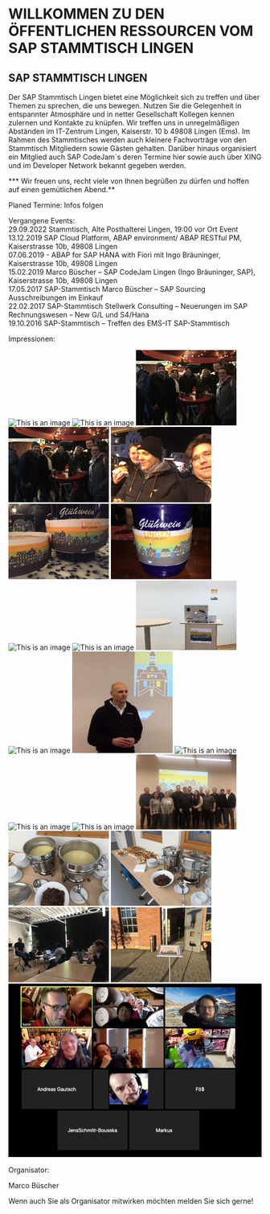 # WILLKOMMEN ZU DEN ÖFFENTLICHEN RESSOURCEN VOM SAP STAMMTISCH LINGEN

## SAP STAMMTISCH LINGEN
Der SAP Stammtisch Lingen bietet eine Möglichkeit sich zu treffen und über Themen zu sprechen, die uns bewegen. Nutzen Sie die Gelegenheit in entspannter Atmosphäre und in netter Gesellschaft Kollegen kennen zulernen und Kontakte zu knüpfen. Wir treffen uns in unregelmäßigen Abständen im IT-Zentrum Lingen, Kaiserstr. 10 b 49808 Lingen (Ems). Im Rahmen des Stammtisches werden auch kleinere Fachvorträge von den Stammtisch Mitgliedern sowie Gästen gehalten. Darüber hinaus organisiert ein Mitglied auch SAP CodeJam´s deren Termine hier sowie auch über XING und im Developer Network bekannt gegeben werden.

*** Wir freuen uns, recht viele von Ihnen begrüßen zu dürfen und hoffen auf einen gemütlichen Abend.**

Planed
Termine: Infos folgen

Vergangene Events:<br>
29.09.2022 Stammtisch, Alte Posthalterei Lingen, 19:00 vor Ort Event    
13.12.2019 SAP Cloud Platform, ABAP environment/ ABAP RESTful PM, Kaiserstrasse 10b, 49808 Lingen<br>
07.06.2019 - ABAP for SAP HANA with Fiori mit Ingo Bräuninger, Kaiserstrasse 10b, 49808 Lingen<br>
15.02.2019  Marco Büscher – SAP CodeJam Lingen (Ingo Bräuninger, SAP), Kaiserstrasse 10b, 49808 Lingen<br>
17.05.2017 SAP-Stammtisch Marco Büscher – SAP Sourcing Ausschreibungen im Einkauf<br>
22.02.2017 SAP-Stammtisch Stellwerk Consulting – Neuerungen im SAP Rechnungswesen – New G/L und S4/Hana<br>
19.10.2016 SAP-Stammtisch – Treffen des EMS-IT SAP-Stammtisch<br>

 Impressionen:

![This is an image](https://github.com/SAPStammtisch/Lingen/blob/gh-pages/res/Bild21.png)
![This is an image](https://github.com/SAPStammtisch/Lingen/blob/gh-pages/res/Bild20.png)
![This is an image](https://github.com/SAPStammtisch/Lingen/blob/gh-pages/res/Bild19.png)
![This is an image](https://github.com/SAPStammtisch/Lingen/blob/gh-pages/res/Bild18.png)
![This is an image](https://github.com/SAPStammtisch/Lingen/blob/gh-pages/res/Bild17.png)
![This is an image](https://github.com/SAPStammtisch/Lingen/blob/gh-pages/res/Bild16.png)
![This is an image](https://github.com/SAPStammtisch/Lingen/blob/gh-pages/res/Bild15.png)
![This is an image](https://github.com/SAPStammtisch/Lingen/blob/gh-pages/res/Bild14.png)
![This is an image](https://github.com/SAPStammtisch/Lingen/blob/gh-pages/res/Bild13.png)
![This is an image](https://github.com/SAPStammtisch/Lingen/blob/gh-pages/res/Bild12.png)
![This is an image](https://github.com/SAPStammtisch/Lingen/blob/gh-pages/res/Bild11.png)
![This is an image](https://github.com/SAPStammtisch/Lingen/blob/gh-pages/res/Bild10.png)
![This is an image](https://github.com/SAPStammtisch/Lingen/blob/gh-pages/res/Bild9.png)
![This is an image](https://github.com/SAPStammtisch/Lingen/blob/gh-pages/res/Bild8.png)
![This is an image](https://github.com/SAPStammtisch/Lingen/blob/gh-pages/res/Bild7.png)
![This is an image](https://github.com/SAPStammtisch/Lingen/blob/gh-pages/res/Bild6.png)
![This is an image](https://github.com/SAPStammtisch/Lingen/blob/gh-pages/res/Bild5.png)
![This is an image](https://github.com/SAPStammtisch/Lingen/blob/gh-pages/res/Bild4.png)
![This is an image](https://github.com/SAPStammtisch/Lingen/blob/gh-pages/res/Bild3.png)
![This is an image](https://github.com/SAPStammtisch/Lingen/blob/gh-pages/res/Bild2.png)
![This is an image](https://github.com/SAPStammtisch/Lingen/blob/gh-pages/res/Bild1.png)



 Organisator:

 	

Marco Büscher	

Wenn auch Sie als Organisator mitwirken möchten melden Sie sich gerne!

